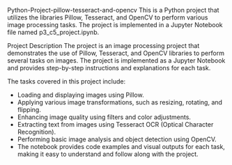 Python-Project-pillow-tesseract-and-opencv
This is a Python project that utilizes the libraries Pillow, Tesseract, and OpenCV to perform various image processing tasks. The project is implemented in a Jupyter Notebook file named p3_c5_project.ipynb.

Project Description
The project is an image processing project that demonstrates the use of Pillow, Tesseract, and OpenCV libraries to perform several tasks on images. The project is implemented as a Jupyter Notebook and provides step-by-step instructions and explanations for each task.

The tasks covered in this project include:

 - Loading and displaying images using Pillow.
 - Applying various image transformations, such as resizing, rotating, and flipping.
 - Enhancing image quality using filters and color adjustments.
 - Extracting text from images using Tesseract OCR (Optical Character Recognition).
 - Performing basic image analysis and object detection using OpenCV.
 - The notebook provides code examples and visual outputs for each task, making it easy to understand and follow along with the project.
